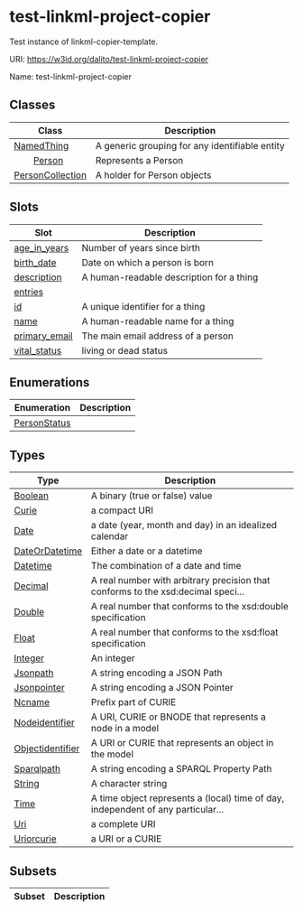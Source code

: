 # test-linkml-project-copier

Test instance of linkml-copier-template.

URI: https://w3id.org/dalito/test-linkml-project-copier

Name: test-linkml-project-copier



## Classes

| Class | Description |
| --- | --- |
| [NamedThing](NamedThing.md) | A generic grouping for any identifiable entity |
| &nbsp;&nbsp;&nbsp;&nbsp;&nbsp;&nbsp;&nbsp;&nbsp;[Person](Person.md) | Represents a Person |
| [PersonCollection](PersonCollection.md) | A holder for Person objects |



## Slots

| Slot | Description |
| --- | --- |
| [age_in_years](age_in_years.md) | Number of years since birth |
| [birth_date](birth_date.md) | Date on which a person is born |
| [description](description.md) | A human-readable description for a thing |
| [entries](entries.md) |  |
| [id](id.md) | A unique identifier for a thing |
| [name](name.md) | A human-readable name for a thing |
| [primary_email](primary_email.md) | The main email address of a person |
| [vital_status](vital_status.md) | living or dead status |


## Enumerations

| Enumeration | Description |
| --- | --- |
| [PersonStatus](PersonStatus.md) |  |


## Types

| Type | Description |
| --- | --- |
| [Boolean](Boolean.md) | A binary (true or false) value |
| [Curie](Curie.md) | a compact URI |
| [Date](Date.md) | a date (year, month and day) in an idealized calendar |
| [DateOrDatetime](DateOrDatetime.md) | Either a date or a datetime |
| [Datetime](Datetime.md) | The combination of a date and time |
| [Decimal](Decimal.md) | A real number with arbitrary precision that conforms to the xsd:decimal speci... |
| [Double](Double.md) | A real number that conforms to the xsd:double specification |
| [Float](Float.md) | A real number that conforms to the xsd:float specification |
| [Integer](Integer.md) | An integer |
| [Jsonpath](Jsonpath.md) | A string encoding a JSON Path |
| [Jsonpointer](Jsonpointer.md) | A string encoding a JSON Pointer |
| [Ncname](Ncname.md) | Prefix part of CURIE |
| [Nodeidentifier](Nodeidentifier.md) | A URI, CURIE or BNODE that represents a node in a model |
| [Objectidentifier](Objectidentifier.md) | A URI or CURIE that represents an object in the model |
| [Sparqlpath](Sparqlpath.md) | A string encoding a SPARQL Property Path |
| [String](String.md) | A character string |
| [Time](Time.md) | A time object represents a (local) time of day, independent of any particular... |
| [Uri](Uri.md) | a complete URI |
| [Uriorcurie](Uriorcurie.md) | a URI or a CURIE |


## Subsets

| Subset | Description |
| --- | --- |
